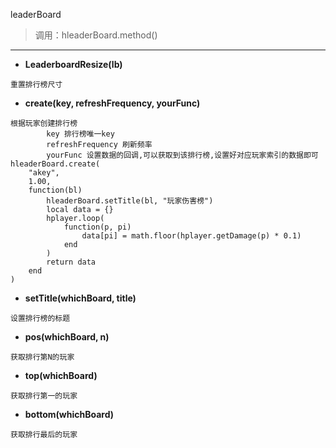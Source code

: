 leaderBoard

> 调用：hleaderBoard.method()

---

* **LeaderboardResize(lb)**
```
重置排行榜尺寸
```

* **create(key, refreshFrequency, yourFunc)**
```
根据玩家创建排行榜
        key 排行榜唯一key
        refreshFrequency 刷新频率
        yourFunc 设置数据的回调,可以获取到该排行榜,设置好对应玩家索引的数据即可
hleaderBoard.create(
    "akey",
    1.00,
    function(bl)
        hleaderBoard.setTitle(bl, "玩家伤害榜")
        local data = {}
        hplayer.loop(
            function(p, pi)
                data[pi] = math.floor(hplayer.getDamage(p) * 0.1)
            end
        )
        return data
    end
)
```

* **setTitle(whichBoard, title)**
```
设置排行榜的标题
```

* **pos(whichBoard, n)**
```
获取排行第N的玩家
```

* **top(whichBoard)**
```
获取排行第一的玩家
```

* **bottom(whichBoard)**
```
获取排行最后的玩家
```

